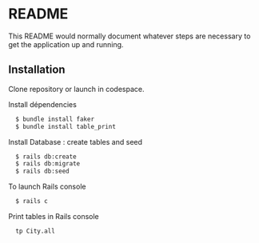 # README

This README would normally document whatever steps are necessary to get the
application up and running.

## Installation

Clone repository or launch in codespace.

Install dépendencies
```bash
  $ bundle install faker
  $ bundle install table_print
```
Install Database : create tables and seed
```bash
  $ rails db:create
  $ rails db:migrate
  $ rails db:seed
```
To launch Rails console
```bash
  $ rails c
```
Print tables in Rails console
```bash
  tp City.all
```
